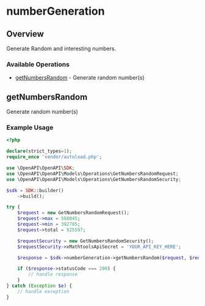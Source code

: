 # numberGeneration

## Overview

Generate Random and interesting numbers.

### Available Operations

* [getNumbersRandom](#getnumbersrandom) - Generate random number(s)

## getNumbersRandom

Generate random number(s)

### Example Usage

```php
<?php

declare(strict_types=1);
require_once 'vendor/autoload.php';

use \OpenAPI\OpenAPI\SDK;
use \OpenAPI\OpenAPI\Models\Operations\GetNumbersRandomRequest;
use \OpenAPI\OpenAPI\Models\Operations\GetNumbersRandomSecurity;

$sdk = SDK::builder()
    ->build();

try {
    $request = new GetNumbersRandomRequest();
    $request->max = 568045;
    $request->min = 392785;
    $request->total = 925597;

    $requestSecurity = new GetNumbersRandomSecurity();
    $requestSecurity->xMathtoolsApiSecret = 'YOUR_API_KEY_HERE';

    $response = $sdk->numberGeneration->getNumbersRandom($request, $requestSecurity);

    if ($response->statusCode === 200) {
        // handle response
    }
} catch (Exception $e) {
    // handle exception
}
```
